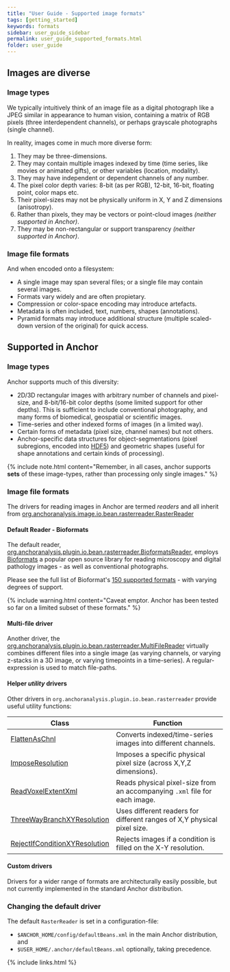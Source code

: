 ```yaml
---
title: "User Guide - Supported image formats"
tags: [getting_started]
keywords: formats
sidebar: user_guide_sidebar
permalink: user_guide_supported_formats.html
folder: user_guide
---
```


## Images are diverse

### Image types

We typically intuitively think of an image file as a digital photograph like a JPEG similar in appearance to human vision, containing a matrix of RGB pixels (three interdependent channels), or perhaps grayscale photographs (single channel).

In reality, images come in much more diverse form:

1. They may be three-dimensions.
2. They may contain multiple images indexed by time (time series, like movies or animated gifts), or other variables (location, modality).
3. They may have independent or dependent channels of any number.
4. The pixel color depth varies: 8-bit (as per RGB), 12-bit, 16-bit, floating point, color maps etc.
6. Their pixel-sizes may not be physically uniform in X, Y and Z dimensions (anisotropy).
7. Rather than pixels, they may be vectors or point-cloud images *(neither supported in Anchor)*.
8. They may be non-rectangular or support transparency *(neither supported in Anchor)*.

### Image file formats

And when encoded onto a filesystem:

* A single image may span several files; or a single file may contain several images.
* Formats vary widely and are often propietary.
* Compression or color-space encoding may introduce artefacts.
* Metadata is often included, text, numbers, shapes (annotations).
* Pyramid formats may introduce additional structure (multiple scaled-down version of the original) for quick access.

## Supported in Anchor

### Image types

Anchor supports much of this diversity:

* 2D/3D rectangular images with arbitrary number of channels and pixel-size, and 8-bit/16-bit color depths (some limited support for other depths). This is sufficient to include conventional photography, and many forms of biomedical, geospatial or scientific images.
* Time-series and other indexed forms of images (in a limited way).
* Certain forms of metadata (pixel size, channel names) but not others.
* Anchor-specific data structures for object-segmentations (pixel subregions, encoded into [HDF5](https://en.wikipedia.org/wiki/Hierarchical_Data_Format)) and  geometric shapes (useful for shape annotations and certain kinds of processing).

{% include note.html content="Remember, in all cases, anchor supports **sets** of these image-types, rather than processing only single images." %}

### Image file formats

The drivers for reading images in Anchor are termed *readers* and all inherit from [org.anchoranalysis.image.io.bean.rasterreader.RasterReader](https://github.com/anchoranalysis/anchor/blob/master/anchor-image-io/src/main/java/org/anchoranalysis/image/io/bean/rasterreader/RasterReader.java)

#### Default Reader - Bioformats

The default reader, [org.anchoranalysis.plugin.io.bean.rasterreader.BioformatsReader](https://github.com/anchoranalysis/anchor-plugins/blob/master/anchor-plugin-io/src/main/java/org/anchoranalysis/plugin/io/bean/rasterreader/BioformatsReader.java), employs [Bioformats](https://www.openmicroscopy.org/bio-formats/) a popular open source library for reading microscopy and digital pathology images - as well as conventional photographs.

Please see the full list of Bioformat's [150 supported formats](https://docs.openmicroscopy.org/bio-formats/6.3.1/supported-formats.html) - with varying degrees of  support.

{% include warning.html content="Caveat emptor. Anchor has been tested so far on a limited subset of these formats." %}

#### Multi-file driver

Another driver, the [org.anchoranalysis.plugin.io.bean.rasterreader.MultiFileReader](https://github.com/anchoranalysis/anchor-plugins/blob/master/anchor-plugin-io/src/main/java/org/anchoranalysis/plugin/io/bean/rasterreader/MultiFileReader.java) virtually combines different files into a single image (as varying channels, or varying z-stacks in a 3D image, or varying timepoints in a time-series). A regular-expression is used to match file-paths.


#### Helper *utility* drivers

Other drivers  in `org.anchoranalysis.plugin.io.bean.rasterreader` provide useful utility functions:

|Class | Function|
|------|---------|
[FlattenAsChnl](https://github.com/anchoranalysis/anchor-plugins/blob/master/anchor-plugin-io/src/main/java/org/anchoranalysis/plugin/io/bean/rasterreader/FlattenAsChnl.java) | Converts indexed/time-series images into different channels.
[ImposeResolution](https://github.com/anchoranalysis/anchor-plugins/blob/master/anchor-plugin-io/src/main/java/org/anchoranalysis/plugin/io/bean/rasterreader/ImposeResolution.java)|Imposes a specific physical pixel size (across X,Y,Z dimensions).
[ReadVoxelExtentXml](https://github.com/anchoranalysis/anchor-plugins/blob/master/anchor-plugin-io/src/main/java/org/anchoranalysis/plugin/io/bean/rasterreader/[ReadVoxelExtentXml.java)|Reads physical pixel-size from an accompanying `.xml` file for each image.
[ThreeWayBranchXYResolution](https://github.com/anchoranalysis/anchor-plugins/blob/master/anchor-plugin-io/src/main/java/org/anchoranalysis/plugin/io/bean/rasterreader/ThreeWayBranchXYResolution.java)|Uses different readers for different ranges of X,Y physical pixel size.
[RejectIfConditionXYResolution](https://github.com/anchoranalysis/anchor-plugins/blob/master/anchor-plugin-io/src/main/java/org/anchoranalysis/plugin/io/bean/rasterreader/RejectIfConditionXYResolution.java)|Rejects images if a condition is filled on the X-Y resolution.


#### Custom drivers

Drivers for a wider range of formats are architecturally easily possible, but not currently implemented in the standard Anchor distribution.

### Changing the default driver

The default `RasterReader` is set in a configuration-file:

* `$ANCHOR_HOME/config/defaultBeans.xml` in the main Anchor distribution, and
* `$USER_HOME/.anchor/defaultBeans.xml` optionally, taking precedence.

{% include links.html %}
